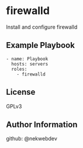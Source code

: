 firewalld
=========

Install and configure firewalld


Example Playbook
----------------
```
- name: Playbook
  hosts: servers
  roles:
    - firewalld
```

License
-------

GPLv3

Author Information
------------------

github: @nekwebdev
